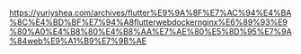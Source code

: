 https://yuriyshea.com/archives/flutter%E9%9A%8F%E7%AC%94%E4%BA%8C%E4%BD%BF%E7%94%A8flutterwebdockernginx%E6%89%93%E9%80%A0%E4%B8%80%E4%B8%AA%E7%AE%80%E5%8D%95%E7%9A%84web%E9%A1%B9%E7%9B%AE